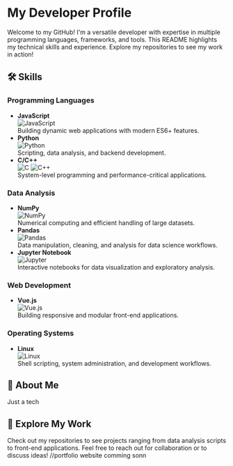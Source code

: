 # My Developer Profile

Welcome to my GitHub! I'm a versatile developer with expertise in multiple programming languages, frameworks, and tools. This README highlights my technical skills and experience. Explore my repositories to see my work in action!

## 🛠️ Skills

### Programming Languages
- **JavaScript**  
  ![JavaScript](https://img.shields.io/badge/JavaScript-F7DF1E?style=flat&logo=javascript&logoColor=black)  
  Building dynamic web applications with modern ES6+ features.
- **Python**  
  ![Python](https://img.shields.io/badge/Python-3776AB?style=flat&logo=python&logoColor=white)  
  Scripting, data analysis, and backend development.
- **C/C++**  
  ![C](https://img.shields.io/badge/C-A8B9CC?style=flat&logo=c&logoColor=black) ![C++](https://img.shields.io/badge/C++-00599C?style=flat&logo=c%2B%2B&logoColor=white)  
  System-level programming and performance-critical applications.

### Data Analysis
- **NumPy**  
  ![NumPy](https://img.shields.io/badge/NumPy-013243?style=flat&logo=numpy&logoColor=white)  
  Numerical computing and efficient handling of large datasets.
- **Pandas**  
  ![Pandas](https://img.shields.io/badge/Pandas-150458?style=flat&logo=pandas&logoColor=white)  
  Data manipulation, cleaning, and analysis for data science workflows.
- **Jupyter Notebook**  
  ![Jupyter](https://img.shields.io/badge/Jupyter-F37626?style=flat&logo=jupyter&logoColor=white)  
  Interactive notebooks for data visualization and exploratory analysis.

### Web Development
- **Vue.js**  
  ![Vue.js](https://img.shields.io/badge/Vue.js-4FC08D?style=flat&logo=vuedotjs&logoColor=white)  
  Building responsive and modular front-end applications.

### Operating Systems
- **Linux**  
  ![Linux](https://img.shields.io/badge/Linux-FCC624?style=flat&logo=linux&logoColor=black)  
  Shell scripting, system administration, and development workflows.

## 📖 About Me
Just a tech
## 🚀 Explore My Work
Check out my repositories to see projects ranging from data analysis scripts to front-end applications. Feel free to reach out for collaboration or to discuss ideas!
//portfolio website comming sonn


